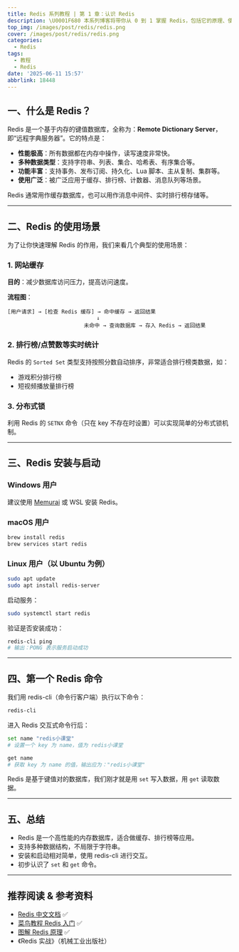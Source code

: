 ```yaml
---
title: Redis 系列教程 | 第 1 章：认识 Redis
description: \U0001F680 本系列博客将带你从 0 到 1 掌握 Redis，包括它的原理、使用方法、最佳实践等，适合初学者和想要深入理解 Redis 的开发者。
top_img: /images/post/redis/redis.png
cover: /images/post/redis/redis.png
categories:
  - Redis
tags:
  - 教程
  - Redis
date: '2025-06-11 15:57'
abbrlink: 18448
---
```


## 一、什么是 Redis？

Redis 是一个基于内存的键值数据库，全称为：**Remote Dictionary Server**，即“远程字典服务器”。它的特点是：

* **性能极高**：所有数据都在内存中操作，读写速度非常快。
* **多种数据类型**：支持字符串、列表、集合、哈希表、有序集合等。
* **功能丰富**：支持事务、发布订阅、持久化、Lua 脚本、主从复制、集群等。
* **使用广泛**：被广泛应用于缓存、排行榜、计数器、消息队列等场景。

Redis 通常用作缓存数据库，也可以用作消息中间件、实时排行榜存储等。

---

## 二、Redis 的使用场景

为了让你快速理解 Redis 的作用，我们来看几个典型的使用场景：

### 1. 网站缓存

**目的**：减少数据库访问压力，提高访问速度。

**流程图**：

```
[用户请求] → [检查 Redis 缓存] → 命中缓存 → 返回结果
                            ↓
                        未命中 → 查询数据库 → 存入 Redis → 返回结果
```

### 2. 排行榜/点赞数等实时统计

Redis 的 `Sorted Set` 类型支持按照分数自动排序，非常适合排行榜类数据，如：

* 游戏积分排行榜
* 短视频播放量排行榜

### 3. 分布式锁

利用 Redis 的 `SETNX` 命令（只在 key 不存在时设置）可以实现简单的分布式锁机制。

---

## 三、Redis 安装与启动

### Windows 用户

建议使用 [Memurai](https://www.memurai.com/) 或 WSL 安装 Redis。

### macOS 用户

```bash
brew install redis
brew services start redis
```

### Linux 用户（以 Ubuntu 为例）

```bash
sudo apt update
sudo apt install redis-server
```

启动服务：

```bash
sudo systemctl start redis
```

验证是否安装成功：

```bash
redis-cli ping
# 输出：PONG 表示服务启动成功
```

---

## 四、第一个 Redis 命令

我们用 redis-cli（命令行客户端）执行以下命令：

```bash
redis-cli
```

进入 Redis 交互式命令行后：

```bash
set name "redis小课堂"
# 设置一个 key 为 name，值为 redis小课堂

get name
# 获取 key 为 name 的值，输出应为："redis小课堂"
```

Redis 是基于键值对的数据库，我们刚才就是用 `set` 写入数据，用 `get` 读取数据。

---

## 五、总结

* Redis 是一个高性能的内存数据库，适合做缓存、排行榜等应用。
* 支持多种数据结构，不局限于字符串。
* 安装和启动相对简单，使用 redis-cli 进行交互。
* 初步认识了 `set` 和 `get` 命令。

---

## 推荐阅读 & 参考资料

* [Redis 中文文档](https://www.redis.net.cn/) ✅
* [菜鸟教程 Redis 入门](https://www.runoob.com/redis/redis-tutorial.html) ✅
* [图解 Redis 原理](https://juejin.cn/post/6844903967146287112) ✅
* 《Redis 实战》（机械工业出版社）
